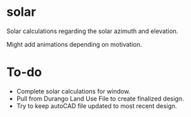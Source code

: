 # solar
Solar calculations regarding the solar azimuth and elevation.

Might add animations depending on motivation.

# To-do
- Complete solar calculations for window.
- Pull from Durango Land Use File to create finalized design.
- Try to keep autoCAD file updated to most recent design.
